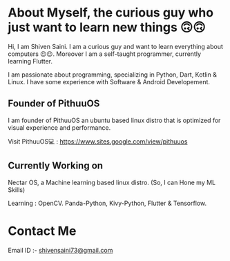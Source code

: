 # About Myself, the curious guy who just want to learn new things 🙃🙃

Hi, I am Shiven Saini. I am a curious guy and want to learn everything about computers 😉😉. Moreover I am a self-taught programmer, currently learning Flutter.

I am passionate about programming, specializing in Python, Dart, Kotlin & Linux. I have some experience with Software & Android Developement.

## Founder of PithuuOS 

I am founder of PithuuOS an ubuntu based linux distro that is optimized for visual experience and performance.

Visit PithuuOS💻 : https://www.sites.google.com/view/pithuuos

## Currently Working on 

Nectar OS, a Machine learning based linux distro. (So, I can Hone my ML Skills)

Learning : OpenCV. Panda-Python, Kivy-Python, Flutter & Tensorflow.

# Contact Me

Email ID :- shivensaini73@gmail.com
